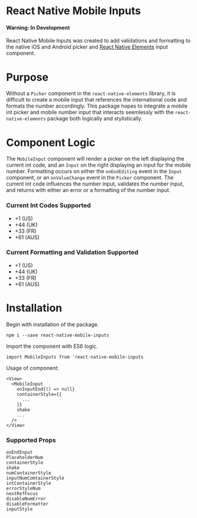 # React Native Mobile Inputs
#### Warning: In Development

React Native Mobile Inputs was created to add validations and formatting to the native iOS and Android picker and [React Native Elements] input component.

# Purpose

Without a `Picker` component in the `react-native-elements` library, it is difficult to create a mobile input that references the international code and formats the number accordingly.  This package hopes to integrate a mobile int picker and mobile number input that interacts seemlessly with the `react-native-elements` package both logically and stylistically.

# Component Logic

The `MobileInput` component will render a picker on the left displaying the current int code, and an `Input` on the right displaying an input for the mobile number.  Formatting occurs on either the `onEndEditing` event in the `Input` component, or an `onValueChange` event in the `Picker` component. The current int code influences the number input, validates the number input, and returns with either an error or a formatting of the number input.

### Current Int Codes Supported
* +1 (US)
* +44 (UK)
* +33 (FR)
* +61 (AUS)

### Current Formatting and Validation Supported
* +1 (US)
* +44 (UK)
* +33 (FR)
* +61 (AUS)

# Installation
Begin with installation of the package.

```npm i --save react-native-mobile-inputs```

Import the component with ES6 logic.

```import MobileInputs from 'react-native-mobile-inputs```

Usage of component:

```
<View>
  <MobileInput
  	onInputEnd{() => null}
    containerStyle={{
      ...
    }}
    shake
    ...
  />
</View>
```

### Supported Props
`onEndInput` \
`PlaceholderNum`\
`containerStyle`\
`shake`\
`numContainerStyle`\
`inputNumComtainerStyle`\
`intContainerStyle`\
`errorStyleNum`\
`nextRefFocus`\
`disableNumError`\
`disableFormatter`\
`inputStyle`

   [React Native Elements]: <https://github.com/react*native*training/react*native*elements>
 
